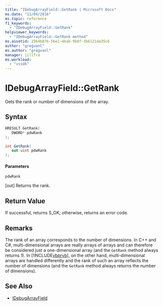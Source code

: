```yaml
---
title: "IDebugArrayField::GetRank | Microsoft Docs"
ms.date: "11/04/2016"
ms.topic: reference
f1_keywords:
  - "IDebugArrayField::GetRank"
helpviewer_keywords:
  - "IDebugArrayField::GetRank method"
ms.assetid: 2364b876-5be1-4bab-9b8f-3b6121da35c6
author: "gregvanl"
ms.author: "gregvanl"
manager: jillfra
ms.workload:
  - "vssdk"
---
```

# IDebugArrayField::GetRank
Gets the rank or number of dimensions of the array.

## Syntax

```cpp
HRESULT GetRank( 
   DWORD* pdwRank
);
```

```csharp
int GetRank(
   out uint pdwRank
);
```

#### Parameters
 `pdwRank`

 [out] Returns the rank.

## Return Value
 If successful, returns S_OK; otherwise, returns an error code.

## Remarks
 The rank of an array corresponds to the number of dimensions. In C++ and C#, multi-dimensional arrays are really arrays of arrays and can therefore be considered just a one-dimensional array (and the `GetRank` method always returns 1). In [!INCLUDE[vbprvb](../../../code-quality/includes/vbprvb_md.md)], on the other hand, multi-dimensional arrays are handled differently and the rank of such an array reflects the number of dimensions (and the `GetRank` method always returns the number of dimensions).

## See Also
- [IDebugArrayField](../../../extensibility/debugger/reference/idebugarrayfield.md)